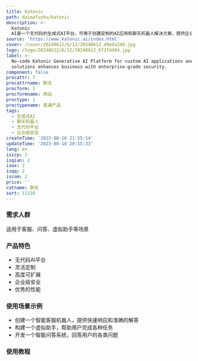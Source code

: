 ```yaml
---
title: Katonic
path: daimafuzhu/katonic
description: >-
  Katonic
  AI是一个无代码的生成式AI平台，可用于创建定制的AI应用和聊天机器人解决方案，提供企业级安全性。平台功能强大，优势包括无需编程知识、灵活定制、高度可扩展、企业级安全、性能卓越。定价根据具体需求而定，提供免费试用。适用于各种场景，如客服机器人、虚拟助手、智能问答系统等。
source: 'https://www.katonic.ai/index.html'
cover: /cover/20240612/6/12/20240612_d9eda248.jpg
logo: /logo/20240612/6/12/20240612_672fd484.jpg
label: >-
  No-code Katonic Generative AI Platform for custom AI applications and chatbot
  solutions enhances business with enterprise-grade security.
component: false
procattr: 7
procattrname: 聊天
procform: 1
procformname: 网站
proctype: 1
proctypename: 普通产品
tags:
  - 生成式AI
  - 聊天机器人
  - 无代码平台
  - 企业级安全
createTime: '2023-08-16 21:55:14'
updateTime: '2023-08-18 20:15:33'
lang: en
isicp: 2
isqian: 2
iswx: 2
isqq: 2
iscom: 2
price: ''
catname: 聊天
sort: 11320
---
```




### 需求人群
适用于客服、问答、虚拟助手等场景

### 产品特色
- 无代码AI平台
- 灵活定制
- 高度可扩展
- 企业级安全
- 优秀的性能

### 使用场景示例
- 创建一个智能客服机器人，提供快速响应和准确的解答
- 构建一个虚拟助手，帮助用户完成各种任务
- 开发一个智能问答系统，回答用户的各类问题

### 使用教程


  
